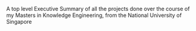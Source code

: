A top level Executive Summary of all the projects done over the course of my Masters in Knowledge Engineering, from the National University of Singapore
